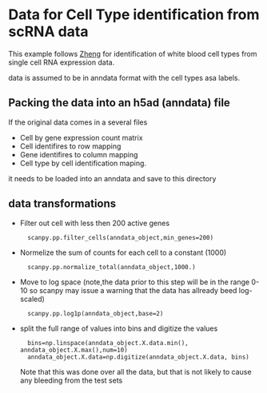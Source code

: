 # Data for Cell Type identification from scRNA data
This example follows [Zheng]() for identification of white blood cell types from single cell RNA expression data.

data is assumed to be in anndata format with the cell types asa labels.

<!-- ## Obtaining the raw data:
The main data is availble online, for example in the [10x]() cite.  The lables are based on the data in[LINK]() -->



## Packing the data into an h5ad (anndata) file
If the original data comes in a several files
* Cell by gene expression count matrix
* Cell identifires to row mapping
* Gene identifires to column mapping
* Cell type by cell identification maping.

it needs to be loaded into an anndata and save to this directory

## data transformations

* Filter out cell with less then 200 active genes

        scanpy.pp.filter_cells(anndata_object,min_genes=200)



* Normelize the sum of counts for each cell to a constant (1000)
        
        scanpy.pp.normalize_total(anndata_object,1000.)

        
* Move to log space (note,the data prior to this step will be in the range 0-10 so scanpy may issue a warning that the data has allready beed log-scaled)

        scanpy.pp.log1p(anndata_object,base=2)


* split the full range of values into bins and digitize the values

        bins=np.linspace(anndata_object.X.data.min(), anndata_object.X.max(),num=10)
        anndata_object.X.data=np.digitize(anndata_object.X.data, bins)

    Note that this was done over all the data, but that is not likely to cause any bleeding from the test sets

